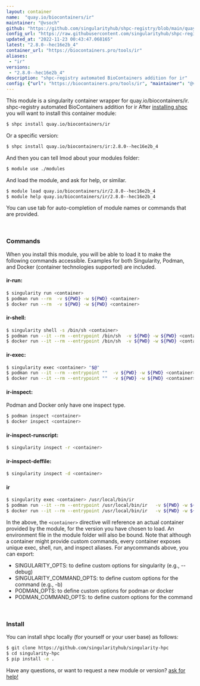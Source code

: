 ```yaml
---
layout: container
name:  "quay.io/biocontainers/ir"
maintainer: "@vsoch"
github: "https://github.com/singularityhub/shpc-registry/blob/main/quay.io/biocontainers/ir/container.yaml"
config_url: "https://raw.githubusercontent.com/singularityhub/shpc-registry/main/quay.io/biocontainers/ir/container.yaml"
updated_at: "2022-11-23 00:43:47.068165"
latest: "2.8.0--hec16e2b_4"
container_url: "https://biocontainers.pro/tools/ir"
aliases:
 - "ir"
versions:
 - "2.8.0--hec16e2b_4"
description: "shpc-registry automated BioContainers addition for ir"
config: {"url": "https://biocontainers.pro/tools/ir", "maintainer": "@vsoch", "description": "shpc-registry automated BioContainers addition for ir", "latest": {"2.8.0--hec16e2b_4": "sha256:a705547b48500cdfa7f6926c11e4139e405a3b7f458ddae8768a43254a92e3b8"}, "tags": {"2.8.0--hec16e2b_4": "sha256:a705547b48500cdfa7f6926c11e4139e405a3b7f458ddae8768a43254a92e3b8"}, "docker": "quay.io/biocontainers/ir", "aliases": {"ir": "/usr/local/bin/ir"}}
---
```


This module is a singularity container wrapper for quay.io/biocontainers/ir.
shpc-registry automated BioContainers addition for ir
After [installing shpc](#install) you will want to install this container module:


```bash
$ shpc install quay.io/biocontainers/ir
```

Or a specific version:

```bash
$ shpc install quay.io/biocontainers/ir:2.8.0--hec16e2b_4
```

And then you can tell lmod about your modules folder:

```bash
$ module use ./modules
```

And load the module, and ask for help, or similar.

```bash
$ module load quay.io/biocontainers/ir/2.8.0--hec16e2b_4
$ module help quay.io/biocontainers/ir/2.8.0--hec16e2b_4
```

You can use tab for auto-completion of module names or commands that are provided.

<br>

### Commands

When you install this module, you will be able to load it to make the following commands accessible.
Examples for both Singularity, Podman, and Docker (container technologies supported) are included.

#### ir-run:

```bash
$ singularity run <container>
$ podman run --rm  -v ${PWD} -w ${PWD} <container>
$ docker run --rm  -v ${PWD} -w ${PWD} <container>
```

#### ir-shell:

```bash
$ singularity shell -s /bin/sh <container>
$ podman run --it --rm --entrypoint /bin/sh  -v ${PWD} -w ${PWD} <container>
$ docker run --it --rm --entrypoint /bin/sh  -v ${PWD} -w ${PWD} <container>
```

#### ir-exec:

```bash
$ singularity exec <container> "$@"
$ podman run --it --rm --entrypoint ""  -v ${PWD} -w ${PWD} <container> "$@"
$ docker run --it --rm --entrypoint ""  -v ${PWD} -w ${PWD} <container> "$@"
```

#### ir-inspect:

Podman and Docker only have one inspect type.

```bash
$ podman inspect <container>
$ docker inspect <container>
```

#### ir-inspect-runscript:

```bash
$ singularity inspect -r <container>
```

#### ir-inspect-deffile:

```bash
$ singularity inspect -d <container>
```


#### ir

```bash
$ singularity exec <container> /usr/local/bin/ir
$ podman run --it --rm --entrypoint /usr/local/bin/ir   -v ${PWD} -w ${PWD} <container> -c " $@"
$ docker run --it --rm --entrypoint /usr/local/bin/ir   -v ${PWD} -w ${PWD} <container> -c " $@"
```



In the above, the `<container>` directive will reference an actual container provided
by the module, for the version you have chosen to load. An environment file in the
module folder will also be bound. Note that although a container
might provide custom commands, every container exposes unique exec, shell, run, and
inspect aliases. For anycommands above, you can export:

 - SINGULARITY_OPTS: to define custom options for singularity (e.g., --debug)
 - SINGULARITY_COMMAND_OPTS: to define custom options for the command (e.g., -b)
 - PODMAN_OPTS: to define custom options for podman or docker
 - PODMAN_COMMAND_OPTS: to define custom options for the command

<br>

### Install

You can install shpc locally (for yourself or your user base) as follows:

```bash
$ git clone https://github.com/singularityhub/singularity-hpc
$ cd singularity-hpc
$ pip install -e .
```

Have any questions, or want to request a new module or version? [ask for help!](https://github.com/singularityhub/singularity-hpc/issues)